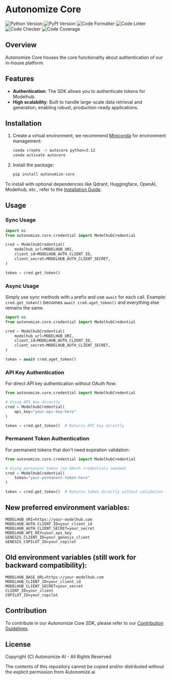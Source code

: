 # Autonomize Core

![Python Version](https://img.shields.io/badge/Python-3.12+-blue?style=for-the-badge&logo=python)
![PyPI Version](https://img.shields.io/pypi/v/autonomize-core?style=for-the-badge&logo=pypi)
![Code Formatter](https://img.shields.io/badge/code%20style-black-000000.svg?style=for-the-badge)
![Code Linter](https://img.shields.io/badge/linting-pylint-green.svg?style=for-the-badge)
![Code Checker](https://img.shields.io/badge/mypy-checked-blue?style=for-the-badge)
![Code Coverage](https://img.shields.io/badge/coverage-100%25-a4a523?style=for-the-badge&logo=codecov)

## Overview

Autonomize Core houses the core functionality about authentication of our in-house platform.

## Features

- **Authentication**: The SDK allows you to authenticate tokens for Modelhub.
- **High scalability**: Built to handle large-scale data retrieval and generation, enabling robust, production-ready applications.

## Installation

1. Create a virtual environment, we recommend [Miniconda](https://docs.anaconda.com/miniconda/) for environment management:
    ```bash
    conda create -n autocore python=3.12
    conda activate autocore
    ```
2. Install the package:
    ```bash
    pip install autonomize-core
    ```

To install with optional dependencies like Qdrant, Huggingface, OpenAI, Modelhub, etc., refer to the [Installation Guide](INSTALL.md).


## Usage

### Sync Usage

```python
import os
from autonomize.core.credential import ModelhubCredential

cred = ModelhubCredential(
    modelhub_url=MODELHUB_URI,
    client_id=MODELHUB_AUTH_CLIENT_ID,
    client_secret=MODELHUB_AUTH_CLIENT_SECRET,
)

token = cred.get_token()
```

### Async Usage

Simply use sync methods with `a` prefix and use `await` for each call. Example: `cred.get_token()` becomes `await cred.aget_token()` and everything else remains the same.

```python
import os
from autonomize.core.credential import ModelhubCredential

cred = ModelhubCredential(
    modelhub_url=MODELHUB_URI,
    client_id=MODELHUB_AUTH_CLIENT_ID,
    client_secret=MODELHUB_AUTH_CLIENT_SECRET,
)

token = await cred.aget_token()
```

### API Key Authentication

For direct API key authentication without OAuth flow:

```python
from autonomize.core.credential import ModelhubCredential

# Using API key directly
cred = ModelhubCredential(
    api_key="your-api-key-here"
)

token = cred.get_token()  # Returns API key directly
```

### Permanent Token Authentication

For permanent tokens that don't need expiration validation:

```python
from autonomize.core.credential import ModelhubCredential

# Using permanent token (no OAuth credentials needed)
cred = ModelhubCredential(
    token="your-permanent-token-here"
)

token = cred.get_token()  # Returns token directly without validation
```

## New preferred environment variables:
```
MODELHUB_URI=https://your-modelhub.com
MODELHUB_AUTH_CLIENT_ID=your_client_id
MODELHUB_AUTH_CLIENT_SECRET=your_secret
MODELHUB_API_KEY=your_api_key
GENESIS_CLIENT_ID=your_genesis_client
GENESIS_COPILOT_ID=your_copilot
```

## Old environment variables (still work for backward compatibility):
```
MODELHUB_BASE_URL=https://your-modelhub.com
MODELHUB_CLIENT_ID=your_client_id
MODELHUB_CLIENT_SECRET=your_secret
CLIENT_ID=your_client
COPILOT_ID=your_copilot
```

## Contribution

To contribute in our Autonomize Core SDK, please refer to our [Contribution Guidelines](CONTRIBUTING.md).

## License
Copyright (C) Autonomize AI - All Rights Reserved

The contents of this repository cannot be copied and/or distributed without the explicit permission from Autonomize.ai
